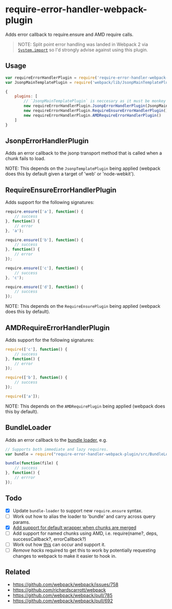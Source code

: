 # require-error-handler-webpack-plugin
Adds error callback to require.ensure and AMD require calls.

> NOTE: Split point error handling was landed in Webpack 2 via [`System.import`](https://github.com/webpack/webpack/commit/bf1f1142d0124560cea82589498f81d5c808aec8)
so I'd strongly advise against using this plugin.

## Usage

```javascript
var requireErrorHandlerPlugin = require('require-error-handler-webpack-plugin');
var JsonpMainTemplatePlugin = require('webpack/lib/JsonpMainTemplatePlugin');

{
	plugins: [
		// `JsonpMainTemplatePlugin` is neccesary as it must be monkey patched.
		new requireErrorHandlerPlugin.JsonpErrorHandlerPlugin(JsonpMainTemplatePlugin),
        new requireErrorHandlerPlugin.RequireEnsureErrorHandlerPlugin(),
        new requireErrorHandlerPlugin.AMDRequireErrorHandlerPlugin()
	]
}
```

## JsonpErrorHandlerPlugin
Adds an error callback to the jsonp transport method that is called when a chunk fails to load.

NOTE: This depends on the `JsonpTemplatePlugin` being applied (webpack does this by default given a target of 'web' or 'node-webkit').

## RequireEnsureErrorHandlerPlugin
Adds support for the following signatures:

```javascript
require.ensure(['a'], function() {
    // success
}, function() {
    // error
}, 'a');

require.ensure(['b'], function() {
    // success
}, function() {
    // error
});

require.ensure(['c'], function() {
    // success
}, 'c');

require.ensure(['d'], function() {
    // success
});
```

NOTE: This depends on the `RequireEnsurePlugin` being applied (webpack does this by default).

## AMDRequireErrorHandlerPlugin
Adds support for the following signatures:

```javascript
require(['c'], function() {
	// success
}, function() {
	// error
});

require(['b'], function() {
    // success
});

require(['a']);
```

NOTE: This depends on the `AMDRequirePlugin` being applied (webpack does this by default).

## BundleLoader

Adds an error callback to the [bundle loader](https://github.com/webpack/bundle-loader), e.g.

```javascript
// Supports both immediate and lazy requires.
var bundle = require("require-error-handler-webpack-plugin/src/BundleLoader!./file.js");

bundle(function(file) {
    // success
}, function() {
    // errror
});
```

## Todo
- [x] Update `bundle-loader` to support new `require.ensure` syntax.
- [ ] Work out how to alias the loader to 'bundle' and carry across query params.
- [x] [Add support for default wrapper when chunks are merged](https://github.com/richardscarrott/require-error-handler-webpack-plugin/blob/master/src/RequireEnsureErrorHandlerDependency.js#L24)
- [ ] Add support for named chunks using AMD, i.e. require(name?, deps, successCallback?, errorCallback?)
- [ ] Work out how [this](https://github.com/webpack/webpack/blob/e436659b34c3285f6fbb1a7d5bdcf11f87da57cb/lib/dependencies/DepBlockHelpers.js#L20) can occur and support it.
- [ ] *Remove hacks* required to get this to work by potentially requesting changes to webpack to make it easier to hook in.

## Related
- https://github.com/webpack/webpack/issues/758
- https://github.com/richardscarrott/webpack
- https://github.com/webpack/webpack/pull/785
- https://github.com/webpack/webpack/pull/692
